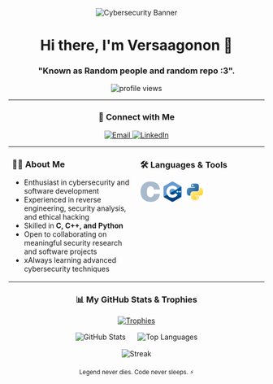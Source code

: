 <p align="center">
  <img src="https://media4.giphy.com/media/v1.Y2lkPTc5MGI3NjExODM3aHB6Z2t5OXNxdjAxcGlsZXQwZXpyMmNoODFkZzd6bnp4dnJqbyZlcD12MV9pbnRlcm5hbF9naWZfYnlfaV9pZCZjdD1n/MCXgiBVDl8QtojG1fU/giphy.gif" 
       alt="Cybersecurity Banner" width="600"/>
</p>

<h1 align="center">Hi there, I'm Versaagonon 👋</h1>
<h3 align="center">"Known as Random people and random repo :3".</h3>

<p align="center">
  <img src="https://komarev.com/ghpvc/?username=versaagonon&label=Profile%20Views&color=1e90ff&style=flat-square" alt="profile views"/>
</p>

---

<h3 align="center">🤝 Connect with Me</h3>
<p align="center">
  <a href="mailto:versaaggg@gmail.com">
    <img src="https://img.shields.io/badge/Email-D14836?style=for-the-badge&logo=gmail&logoColor=white" alt="Email"/>
  </a>
  <a href="https://www.linkedin.com/in/versaagonon" target="_blank">
    <img src="https://img.shields.io/badge/LinkedIn-0077B5?style=for-the-badge&logo=linkedin&logoColor=white" alt="LinkedIn"/>
  </a>
</p>


<table>
  <tr>
    <td valign="top" width="50%">
      <h3>👨‍💻 About Me</h3>
      <ul>
        <li>Enthusiast in cybersecurity and software development</li>
        <li>Experienced in reverse engineering, security analysis, and ethical hacking</li>
        <li>Skilled in <strong>C, C++, and Python</strong></li>
        <li>Open to collaborating on meaningful security research and software projects</li>
        <li>xAlways learning advanced cybersecurity techniques</li>
      </ul>
    </td>
    <td valign="top" width="50%">
      <h3>🛠️ Languages & Tools</h3>
      <p align="left">
        <a href="https://www.cprogramming.com/" target="_blank"><img src="https://raw.githubusercontent.com/devicons/devicon/master/icons/c/c-original.svg" alt="C" width="40" height="40"/></a>
        <a href="https://www.w3schools.com/cpp/" target="_blank"><img src="https://raw.githubusercontent.com/devicons/devicon/master/icons/cplusplus/cplusplus-original.svg" alt="C++" width="40" height="40"/></a>
        <a href="https://www.python.org" target="_blank"><img src="https://raw.githubusercontent.com/devicons/devicon/master/icons/python/python-original.svg" alt="Python" width="40" height="40"/></a>
      </p>
    </td>
  </tr>
</table>

<h3 align="center">📊 My GitHub Stats & Trophies</h3>

<p align="center">
  <a href="https://github.com/ryo-ma/github-profile-trophy">
    <img src="https://github-profile-trophy.vercel.app/?username=versaagonon&theme=dracula&column=7" alt="Trophies" />
  </a>
</p>

<p align="center">
  <img align="center" src="https://github-readme-stats.vercel.app/api?username=versaagonon&show_icons=true&locale=en&theme=tokyonight" alt="GitHub Stats"/>
  &nbsp;&nbsp;&nbsp;&nbsp;
  <img align="center" src="https://github-readme-stats.vercel.app/api/top-langs?username=versaagonon&show_icons=true&locale=en&layout=compact&theme=tokyonight" alt="Top Languages"/>
</p>

<p align="center">
  <img align="center" src="https://streak-stats.demolab.com/?user=versaagonon&theme=dark&hide_border=true" alt="Streak"/>
</p>

<p align="center">
  <sub>Legend never dies. Code never sleeps. ⚡</sub>
</p>
